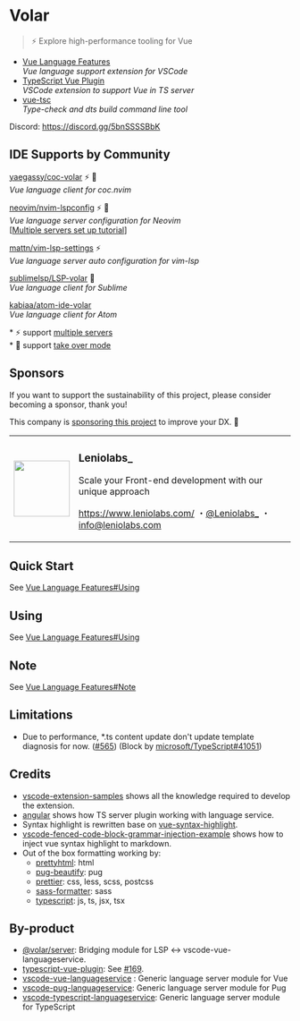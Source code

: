 # Volar

> ⚡ Explore high-performance tooling for Vue

- [Vue Language Features](https://github.com/johnsoncodehk/volar/tree/master/extensions/vscode-vue-language-features) \
*Vue language support extension for VSCode*
- [TypeScript Vue Plugin](https://github.com/johnsoncodehk/volar/tree/master/extensions/vscode-typescript-vue-plugin) \
*VSCode extension to support Vue in TS server*
- [vue-tsc](https://github.com/johnsoncodehk/volar/tree/master/packages/vue-tsc) \
*Type-check and dts build command line tool*

Discord: https://discord.gg/5bnSSSSBbK

## IDE Supports by Community

[yaegassy/coc-volar](https://github.com/yaegassy/coc-volar) ⚡ 🤝 \
*Vue language client for coc.nvim*

[neovim/nvim-lspconfig](https://github.com/neovim/nvim-lspconfig) ⚡ 🤝 \
*Vue language server configuration for Neovim* \
[[Multiple servers set up tutorial](https://github.com/johnsoncodehk/volar/discussions/606)]

[mattn/vim-lsp-settings](https://github.com/mattn/vim-lsp-settings) ⚡ \
*Vue language server auto configuration for vim-lsp*

[sublimelsp/LSP-volar](https://github.com/sublimelsp/LSP-volar) 🤝 \
*Vue language client for Sublime*

[kabiaa/atom-ide-volar](https://github.com/kabiaa/atom-ide-volar) \
*Vue language client for Atom*

\* ⚡ support [multiple servers](https://github.com/johnsoncodehk/volar/discussions/393#discussioncomment-1213736) \
\* 🤝 support [take over mode](https://github.com/johnsoncodehk/volar/discussions/471)

## Sponsors

If you want to support the sustainability of this project, please consider becoming a sponsor, thank you!

This company is [sponsoring this project](https://github.com/sponsors/johnsoncodehk) to improve your DX. 💪

<table>
  <tr>
    <td>
      <a href="https://github.com/Leniolabs">
        <img itemprop="image" src="https://github.com/Leniolabs.png" width="100" height="100">
      </a>
    </td>
    <td>
      <h3>Leniolabs_</h3>
      <p>Scale your Front-end development with our unique approach</p>
      <p>
        <a href="https://www.leniolabs.com/">https://www.leniolabs.com/</a>
        ・<a href="https://twitter.com/Leniolabs_">@Leniolabs_</a>
        ・<a href="mailto:info@leniolabs.com">info@leniolabs.com</a>
      </p>
    </td>
  </tr>
</table>

## Quick Start

See [Vue Language Features#Using](https://github.com/johnsoncodehk/volar/tree/master/extensions/vscode-vue-language-features#quick-start)

## Using

See [Vue Language Features#Using](https://github.com/johnsoncodehk/volar/tree/master/extensions/vscode-vue-language-features#using)

## Note

See [Vue Language Features#Note](https://github.com/johnsoncodehk/volar/tree/master/extensions/vscode-vue-language-features#note)

## Limitations

- Due to performance, *.ts content update don't update template diagnosis for now. ([#565](https://github.com/johnsoncodehk/volar/issues/565)) (Block by [microsoft/TypeScript#41051](https://github.com/microsoft/TypeScript/issues/41051))

## Credits

- [vscode-extension-samples](https://github.com/microsoft/vscode-extension-samples) shows all the knowledge required to develop the extension.
- [angular](https://github.com/angular/angular) shows how TS server plugin working with language service.
- Syntax highlight is rewritten base on [vue-syntax-highlight](https://github.com/vuejs/vue-syntax-highlight).
- [vscode-fenced-code-block-grammar-injection-example](https://github.com/mjbvz/vscode-fenced-code-block-grammar-injection-example) shows how to inject vue syntax highlight to markdown.
- Out of the box formatting working by:
  - [prettyhtml](https://github.com/Prettyhtml/prettyhtml): html
  - [pug-beautify](https://github.com/vingorius/pug-beautify): pug
  - [prettier](https://github.com/prettier/prettier): css, less, scss, postcss
  - [sass-formatter](https://github.com/TheRealSyler/sass-formatter): sass
  - [typescript](https://github.com/microsoft/TypeScript): js, ts, jsx, tsx

## By-product

- [@volar/server](https://www.npmjs.com/package/@volar/server): Bridging module for LSP <-> vscode-vue-languageservice.
- [typescript-vue-plugin](https://www.npmjs.com/package/typescript-vue-plugin): See [#169](https://github.com/johnsoncodehk/volar/issues/169#issuecomment-832377254).
- [vscode-vue-languageservice](https://www.npmjs.com/package/vscode-vue-languageservice) : Generic language server module for Vue
- [vscode-pug-languageservice](https://www.npmjs.com/package/vscode-pug-languageservice): Generic language server module for Pug
- [vscode-typescript-languageservice](https://www.npmjs.com/package/vscode-typescript-languageservice): Generic language server module for TypeScript
